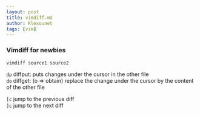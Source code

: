 ```yaml
---
layout: post
title: vimdiff.md
author: Klexounet
tags: [vim]
---
```

### Vimdiff for newbies

`vimdiff source1 source2`

`dp`          diffput: puts changes under the cursor in the other file  
`do`          diffget: (o => obtain) replace the change under the cursor
                     by the content of the other file

`[c`          jump to the previous diff  
`]c`          jump to the next diff
